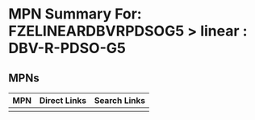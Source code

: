 



# MPN Summary For: FZELINEARDBVRPDSOG5 > linear : DBV-R-PDSO-G5

## MPNs
  

|MPN|Direct Links|Search Links|
| :--- | :--- | :--- |
||||
